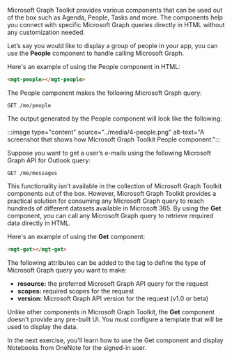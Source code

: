 Microsoft Graph Toolkit provides various components that can be used out of the box such as Agenda, People, Tasks and more. The components help you connect with specific Microsoft Graph queries directly in HTML without any customization needed. 

Let’s say you would like to display a group of people in your app, you can use the **People** component to handle calling Microsoft Graph.

Here's an example of using the People component in HTML:
    
```html
<mgt-people></mgt-people>
```

The People component makes the following Microsoft Graph query:

```http
GET /me/people
```

The output generated by the People component will look like the following:

:::image type="content" source="../media/4-people.png" alt-text="A screenshot that shows how Microsoft Graph Toolkit People component.":::

Suppose you want to get a user’s e-mails using the following Microsoft Graph API for Outlook query: 

```http
GET /me/messages
```

This functionality isn't available in the collection of Microsoft Graph Toolkit components out of the box. However, Microsoft Graph Toolkit provides a practical solution for consuming any Microsoft Graph query to reach hundreds of different datasets available in Microsoft 365. By using the **Get** component, you can call any Microsoft Graph query to retrieve required data directly in HTML.

Here's an example of using the **Get** component: 
```html
<mgt-get></mgt-get>
```

The following attributes can be added to the <mgt-get> tag to define the type of Microsoft Graph query you want to make:
- **resource:** the preferred Microsoft Graph API query for the request
- **scopes:** required scopes for the request
- **version:** Microsoft Graph API version for the request (v1.0 or beta)

Unlike other components in Microsoft Graph Toolkit, the **Get** component doesn't provide any pre-built UI. You must configure a template that will be used to display the data.

In the next exercise, you'll learn how to use the Get component and display Notebooks from OneNote for the signed-in user.

